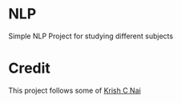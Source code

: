 # NLP
Simple NLP Project for studying different subjects

# Credit
This project follows some of [Krish C Nai](https://github.com/krishnaik06/mlproject)
